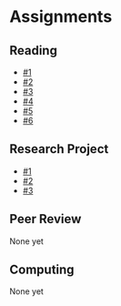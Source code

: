 # Assignments

## Reading

- [#1](reading-01/)
- [#2](reading-02/)
- [#3](reading-03/)
- [#4](reading-04/)
- [#5](reading-05/)
- [#6](reading-06/)

## Research Project

- [#1](project-01/)
- [#2](project-02/)
- [#3](project-03/)

## Peer Review

None yet

## Computing

None yet
